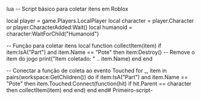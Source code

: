 lua
-- Script básico para coletar itens em Roblox

local player = game.Players.LocalPlayer
local character = player.Character or player.CharacterAdded:Wait()
local humanoid = character:WaitForChild("Humanoid")

-- Função para coletar itens
local function collectItem(item)
    if item:IsA("Part") and item.Name == "Pote" then
        item:Destroy() -- Remove o item do jogo
        print("Item coletado: " .. item.Name)
    end
end

-- Conectar a função de coleta ao evento Touched
for _, item in pairs(workspace:GetChildren()) do
    if item:IsA("Part") and item.Name == "Pote" then
        item.Touched:Connect(function(hit)
            if hit.Parent == character then
                collectItem(item)
            end
        end)
    end
end# Primeiro-script-
